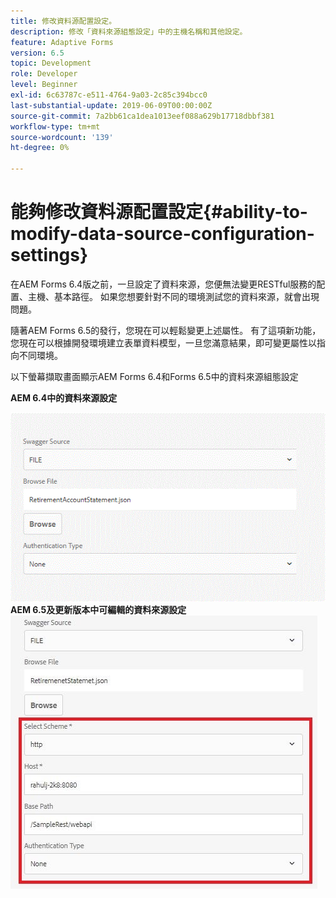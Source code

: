 ```yaml
---
title: 修改資料源配置設定。
description: 修改「資料來源組態設定」中的主機名稱和其他設定。
feature: Adaptive Forms
version: 6.5
topic: Development
role: Developer
level: Beginner
exl-id: 6c63787c-e511-4764-9a03-2c85c394bcc0
last-substantial-update: 2019-06-09T00:00:00Z
source-git-commit: 7a2bb61ca1dea1013eef088a629b17718dbbf381
workflow-type: tm+mt
source-wordcount: '139'
ht-degree: 0%

---
```


# 能夠修改資料源配置設定{#ability-to-modify-data-source-configuration-settings}

在AEM Forms 6.4版之前，一旦設定了資料來源，您便無法變更RESTful服務的配置、主機、基本路徑。 如果您想要針對不同的環境測試您的資料來源，就會出現問題。

隨著AEM Forms 6.5的發行，您現在可以輕鬆變更上述屬性。 有了這項新功能，您現在可以根據開發環境建立表單資料模型，一旦您滿意結果，即可變更屬性以指向不同環境。

以下螢幕擷取畫面顯示AEM Forms 6.4和Forms 6.5中的資料來源組態設定

**AEM 6.4中的資料來源設定**

![64DataSource配置](assets/64release.gif)
**AEM 6.5及更新版本中可編輯的資料來源設定**
![65DataSource配置](assets/modifiabledatasource.jfif)
